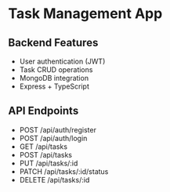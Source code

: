 # Task Management App

## Backend Features
- User authentication (JWT)
- Task CRUD operations
- MongoDB integration
- Express + TypeScript

## API Endpoints
- POST /api/auth/register
- POST /api/auth/login
- GET /api/tasks
- POST /api/tasks
- PUT /api/tasks/:id
- PATCH /api/tasks/:id/status
- DELETE /api/tasks/:id
